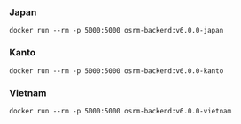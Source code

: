 ### Japan

```shell
docker run --rm -p 5000:5000 osrm-backend:v6.0.0-japan
```

### Kanto
```shell
docker run --rm -p 5000:5000 osrm-backend:v6.0.0-kanto
```

### Vietnam

```shell
docker run --rm -p 5000:5000 osrm-backend:v6.0.0-vietnam
```